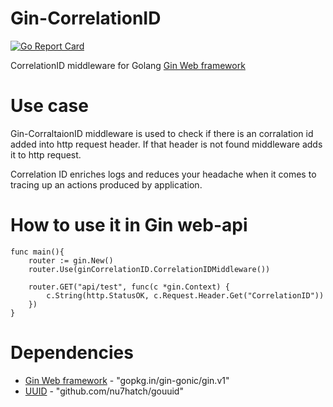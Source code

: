 # Gin-CorrelationID
[![Go Report Card](https://goreportcard.com/badge/github.com/grayMou5e/gin-correlationID)](https://goreportcard.com/report/github.com/grayMou5e/gin-correlationID)

CorrelationID middleware for Golang [Gin Web framework](https://github.com/gin-gonic/gin) 

# Use case
Gin-CorraltaionID middleware is used to check if there is an corralation id added into http request header. If that header is not found middleware adds it to http request.

Correlation ID enriches logs and reduces your headache when it comes to tracing up an actions produced by application.

# How to use it in Gin web-api

```golang
func main(){
    router := gin.New()
	router.Use(ginCorrelationID.CorrelationIDMiddleware())

    router.GET("api/test", func(c *gin.Context) {
		c.String(http.StatusOK, c.Request.Header.Get("CorrelationID"))
	})
}
```

# Dependencies
* [Gin Web framework](https://github.com/gin-gonic/gin) - "gopkg.in/gin-gonic/gin.v1"
* [UUID](https://github.com/nu7hatch/gouuid) - "github.com/nu7hatch/gouuid"
